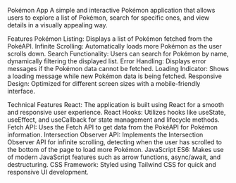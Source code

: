 Pokémon App
A simple and interactive Pokémon application that allows users to explore a list of Pokémon, search for specific ones, and view details in a visually appealing way.

Features
Pokémon Listing: Displays a list of Pokémon fetched from the PokéAPI.
Infinite Scrolling: Automatically loads more Pokémon as the user scrolls down.
Search Functionality: Users can search for Pokémon by name, dynamically filtering the displayed list.
Error Handling: Displays error messages if the Pokémon data cannot be fetched.
Loading Indicator: Shows a loading message while new Pokémon data is being fetched.
Responsive Design: Optimized for different screen sizes with a mobile-friendly interface.

Technical Features
React: The application is built using React for a smooth and responsive user experience.
React Hooks: Utilizes hooks like useState, useEffect, and useCallback for state management and lifecycle methods.
Fetch API: Uses the Fetch API to get data from the PokéAPI for Pokémon information.
Intersection Observer API: Implements the Intersection Observer API for infinite scrolling, detecting when the user has scrolled to the bottom of the page to load more Pokémon.
JavaScript ES6: Makes use of modern JavaScript features such as arrow functions, async/await, and destructuring.
CSS Framework: Styled using Tailwind CSS for quick and responsive UI development.

